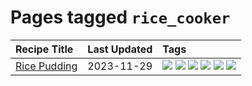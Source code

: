 # Pages tagged `rice_cooker`

|Recipe Title|Last Updated|Tags
|:---|:---|:---|
|[Rice Pudding](../recipes/ricepudding.md)|2023-11-29|[![](https://img.shields.io/badge/tag-dairy-10cdd6)](../tags/dairy.md) [![](https://img.shields.io/badge/tag-dessert-b7439e)](../tags/dessert.md) [![](https://img.shields.io/badge/tag-easy-d4602a)](../tags/easy.md) [![](https://img.shields.io/badge/tag-rice-1754e4)](../tags/rice.md) [![](https://img.shields.io/badge/tag-rice_cooker-6a156e)](../tags/rice_cooker.md) [![](https://img.shields.io/badge/tag-vegetarian-517a72)](../tags/vegetarian.md)|